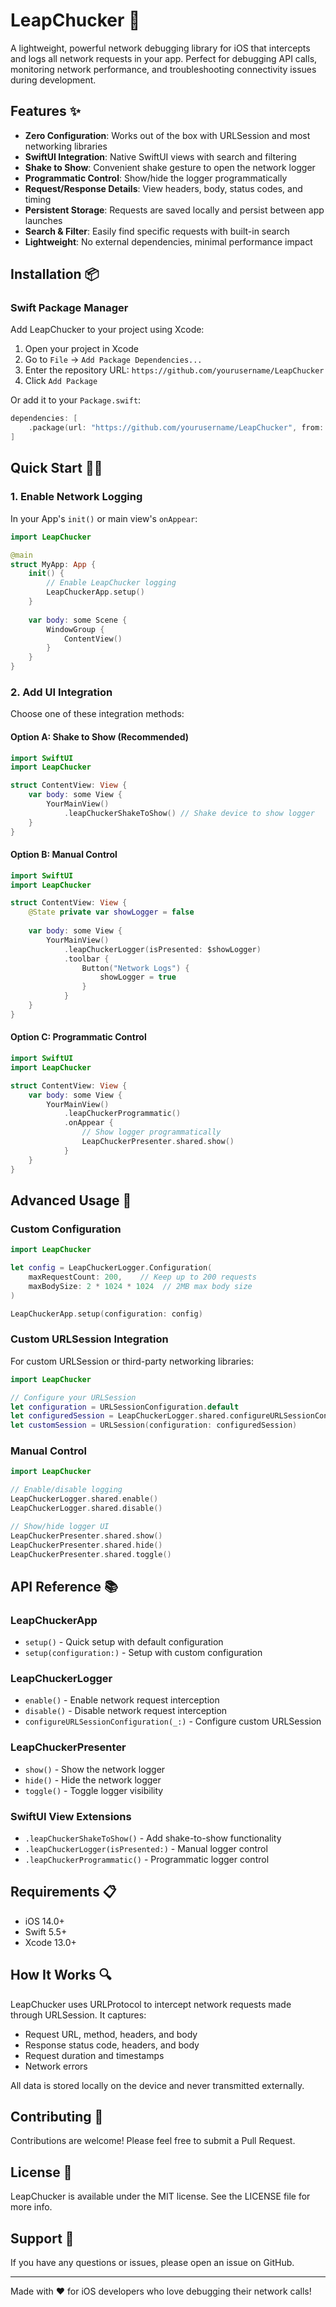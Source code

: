# LeapChucker 🚀

A lightweight, powerful network debugging library for iOS that intercepts and logs all network requests in your app. Perfect for debugging API calls, monitoring network performance, and troubleshooting connectivity issues during development.

## Features ✨

- **Zero Configuration**: Works out of the box with URLSession and most networking libraries
- **SwiftUI Integration**: Native SwiftUI views with search and filtering
- **Shake to Show**: Convenient shake gesture to open the network logger
- **Programmatic Control**: Show/hide the logger programmatically
- **Request/Response Details**: View headers, body, status codes, and timing
- **Persistent Storage**: Requests are saved locally and persist between app launches
- **Search & Filter**: Easily find specific requests with built-in search
- **Lightweight**: No external dependencies, minimal performance impact

## Installation 📦

### Swift Package Manager

Add LeapChucker to your project using Xcode:

1. Open your project in Xcode
2. Go to `File` → `Add Package Dependencies...`
3. Enter the repository URL: `https://github.com/yourusername/LeapChucker`
4. Click `Add Package`

Or add it to your `Package.swift`:

```swift
dependencies: [
    .package(url: "https://github.com/yourusername/LeapChucker", from: "1.0.0")
]
```

## Quick Start 🏃‍♂️

### 1. Enable Network Logging

In your App's `init()` or main view's `onAppear`:

```swift
import LeapChucker

@main
struct MyApp: App {
    init() {
        // Enable LeapChucker logging
        LeapChuckerApp.setup()
    }
    
    var body: some Scene {
        WindowGroup {
            ContentView()
        }
    }
}
```

### 2. Add UI Integration

Choose one of these integration methods:

#### Option A: Shake to Show (Recommended)
```swift
import SwiftUI
import LeapChucker

struct ContentView: View {
    var body: some View {
        YourMainView()
            .leapChuckerShakeToShow() // Shake device to show logger
    }
}
```

#### Option B: Manual Control
```swift
import SwiftUI
import LeapChucker

struct ContentView: View {
    @State private var showLogger = false
    
    var body: some View {
        YourMainView()
            .leapChuckerLogger(isPresented: $showLogger)
            .toolbar {
                Button("Network Logs") {
                    showLogger = true
                }
            }
    }
}
```

#### Option C: Programmatic Control
```swift
import SwiftUI
import LeapChucker

struct ContentView: View {
    var body: some View {
        YourMainView()
            .leapChuckerProgrammatic()
            .onAppear {
                // Show logger programmatically
                LeapChuckerPresenter.shared.show()
            }
    }
}
```

## Advanced Usage 🔧

### Custom Configuration

```swift
import LeapChucker

let config = LeapChuckerLogger.Configuration(
    maxRequestCount: 200,    // Keep up to 200 requests
    maxBodySize: 2 * 1024 * 1024  // 2MB max body size
)

LeapChuckerApp.setup(configuration: config)
```

### Custom URLSession Integration

For custom URLSession or third-party networking libraries:

```swift
import LeapChucker

// Configure your URLSession
let configuration = URLSessionConfiguration.default
let configuredSession = LeapChuckerLogger.shared.configureURLSessionConfiguration(configuration)
let customSession = URLSession(configuration: configuredSession)
```

### Manual Control

```swift
import LeapChucker

// Enable/disable logging
LeapChuckerLogger.shared.enable()
LeapChuckerLogger.shared.disable()

// Show/hide logger UI
LeapChuckerPresenter.shared.show()
LeapChuckerPresenter.shared.hide()
LeapChuckerPresenter.shared.toggle()
```

## API Reference 📚

### LeapChuckerApp
- `setup()` - Quick setup with default configuration
- `setup(configuration:)` - Setup with custom configuration

### LeapChuckerLogger
- `enable()` - Enable network request interception
- `disable()` - Disable network request interception
- `configureURLSessionConfiguration(_:)` - Configure custom URLSession

### LeapChuckerPresenter
- `show()` - Show the network logger
- `hide()` - Hide the network logger
- `toggle()` - Toggle logger visibility

### SwiftUI View Extensions
- `.leapChuckerShakeToShow()` - Add shake-to-show functionality
- `.leapChuckerLogger(isPresented:)` - Manual logger control
- `.leapChuckerProgrammatic()` - Programmatic logger control

## Requirements 📋

- iOS 14.0+
- Swift 5.5+
- Xcode 13.0+

## How It Works 🔍

LeapChucker uses URLProtocol to intercept network requests made through URLSession. It captures:

- Request URL, method, headers, and body
- Response status code, headers, and body
- Request duration and timestamps
- Network errors

All data is stored locally on the device and never transmitted externally.

## Contributing 🤝

Contributions are welcome! Please feel free to submit a Pull Request.

## License 📄

LeapChucker is available under the MIT license. See the LICENSE file for more info.

## Support 💬

If you have any questions or issues, please open an issue on GitHub.

---

Made with ❤️ for iOS developers who love debugging their network calls!
